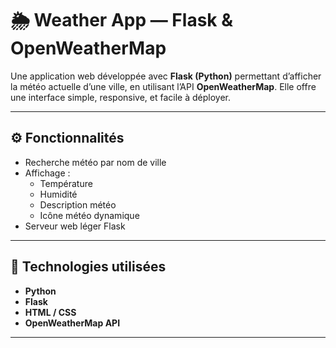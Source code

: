 # 🌦️ Weather App — Flask & OpenWeatherMap

Une application web développée avec **Flask (Python)** permettant d’afficher la météo actuelle d’une ville, en utilisant l’API **OpenWeatherMap**. Elle offre une interface simple, responsive, et facile à déployer.

---

## ⚙️ Fonctionnalités

- Recherche météo par nom de ville
- Affichage :
  - Température
  - Humidité
  - Description météo
  - Icône météo dynamique
- Serveur web léger Flask

---

## 🧰 Technologies utilisées

- **Python**
- **Flask**
- **HTML / CSS**
- **OpenWeatherMap API**

---

